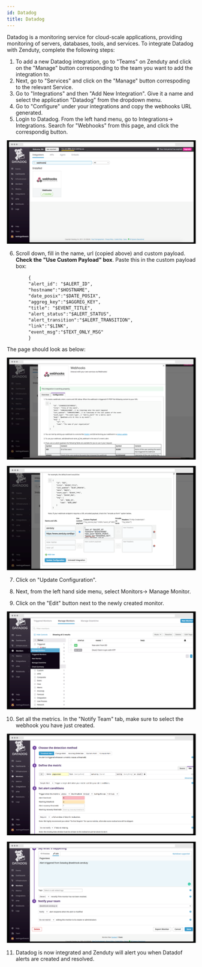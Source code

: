 ```yaml
---
id: Datadog
title: Datadog
---
```

Datadog is a monitoring service for cloud-scale applications, providing monitoring of servers, databases, tools, and services. To integrate Datadog with Zenduty, complete the following steps:

1. To add a new Datadog integration, go to "Teams" on Zenduty and click on the "Manage" button corresponding to the team you want to add the integration to.
2. Next, go to "Services" and click on the "Manage" button correspoding to the relevant Service.
3. Go to "Integrations" and then "Add New Integration". Give it a name and select the application "Datadog" from the dropdown menu.
4. Go to "Configure" under your integrations and copy the webhooks URL generated. 
5. Login to Datadog. From the left hand menu, go to Integrations-> Integrations. Search for "Webhooks" from this page, and click the correspondig button.

![](/img/Integrations/Datadog/Webhooks1.png)

6. Scroll down, fill in the name, url (copied above) and custom payload. **Check the "Use Custom Payload" box**.
Paste this in the custom payload box:
```
		{
		"alert_id": "$ALERT_ID",
		"hostname":"$HOSTNAME",
		"date_posix":"$DATE_POSIX",
		"aggreg_key":"$AGGREG_KEY",
		"title": "$EVENT_TITLE", 
		"alert_status":"$ALERT_STATUS",
		"alert_transition":"$ALERT_TRANSITION",
		"link":"$LINK",
		"event_msg":"$TEXT_ONLY_MSG"
		}

```

The page should look as below:

![](/img/Integrations/Datadog/Webhooks2.png)

![](/img/Integrations/Datadog/Webhooks3.png)

7. Click on "Update Configuration".

8. Next, from the left hand side menu, select Monitors-> Manage Monitor.

9. Click on the "Edit" button next to the newly created monitor. 

![](/img/Integrations/Datadog/Monitors1.png)

10. Set all the metrics. In the "Notify Team" tab, make sure to select the webhook you have just created. 

![](/img/Integrations/Datadog/Monitors2.png)

![](/img/Integrations/Datadog/Monitors3.png)

11. Datadog is now integrated and Zenduty will alert you when Datadof alerts are created and resolved.

